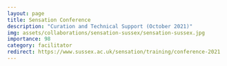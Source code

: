 ```yaml
---
layout: page
title: Sensation Conference
description: "Curation and Technical Support (October 2021)"
img: assets/collaborations/sensation-sussex/sensation-sussex.jpg
importance: 98
category: facilitator
redirect: https://www.sussex.ac.uk/sensation/training/conference-2021
---
```


